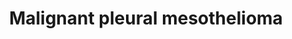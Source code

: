 ---
annotations:
- type: Pathway Ontology
  value: disease pathway
- type: Disease Ontology
  value: malignant pleural mesothelioma
- type: Pathway Ontology
  value: altered autophagy pathway
- type: Cell Type Ontology
  value: mesothelial cell
- type: Cell Type Ontology
  value: mesothelial cell of pleura
authors:
- Ziska
- Marvin M2
- Eweitz
- Finterly
- Egonw
- L Dupuis
description: Mesothelioma
last-edited: 2021-11-29
organisms:
- Homo sapiens
redirect_from:
- /index.php/Pathway:WP5087
- /instance/WP5087
schema-jsonld:
- '@context': https://schema.org/
  '@id': https://wikipathways.github.io/pathways/WP5087.html
  '@type': Dataset
  creator:
    '@type': Organization
    name: WikiPathways
  description: Mesothelioma
  keywords:
  - ''
  - MAD1
  - PAK2
  - SLC2A1
  - MMP9
  - FRAT1
  - CTBP1
  - PDGF
  - ERK1
  - CDH9
  - ANGPT4
  - COL4A4
  - ITGA2
  - CD47
  - KREMEN1
  - LAMC1
  - SELE
  - CSF1R
  - PDGFD
  - PDGFB
  - LAMB2
  - FGF23
  - KDR
  - IGF2
  - SETDB1
  - '26S Proteasome '
  - PDGFA
  - CSF1
  - SPARC
  - P21
  - FGF9
  - MAP3K11
  - SLC3A2
  - FLT4
  - NGFR
  - MAP2K1
  - INSR
  - CD44
  - PDGFRA
  - PAK5
  - ANGPT2
  - MDM2
  - CDH5
  - LGALS9
  - glucose
  - NLRP3
  - WWTR1
  - NDRG1
  - KIF23
  - CDH10
  - LIMD1
  - SERPINF1
  - MAP2K7
  - prostaglandin E2
  - CSF3
  - FZD5
  - MAP3K6
  - CDH6
  - FZD8
  - SOX17
  - PDGFRB
  - BCLXL
  - FGF18
  - LRP5
  - FGF12
  - EFNA5
  - c-fos
  - YAP
  - RNF2
  - FLT1
  - ITGA1
  - JAK
  - CREB1
  - MAP3K3
  - RPS6KB1
  - TEL2
  - YY1
  - LRP6
  - CTHRC1
  - Gluconeogenesis
  - SFRP5
  - FZD1
  - BAP1
  - ITPR3
  - RPS6KA1
  - NF-KB
  - FZD4
  - FGF20
  - UHRF1
  - Kynurenine
  - response
  - RING1
  - Apoptosis
  - LAMA4
  - EFNA2
  - MAP4K3
  - MKNK2
  - PD-L1
  - TNNT1
  - MCL1
  - MKNK1
  - ERK2
  - ACTC1
  - MMP14
  - DR5
  - SRC
  - CDH16
  - ROR2
  - WNT3
  - TTI1
  - FGF7
  - PRKAB2
  - MAP2K4
  - CIT
  - MAD2L1
  - MAPK10
  - 'protein '
  - TCA cycle
  - COL4A2
  - CSNK1E
  - Wnt signaling
  - VEGFC
  - Angiogenesis
  - MAPK14
  - Cell cycle
  - HCFC1
  - FGFR1
  - MET
  - LAMA3
  - FZD10
  - AKT2
  - ROS
  - ADAMTS1
  - CTNNA3
  - NGF
  - OGT
  - ACTG1
  - COL4A3
  - RNS
  - let-7
  - MAP3K4
  - MCU
  - IL6
  - p16INK4A
  - BARD1
  - VEGF
  - BMI1
  - DVL1
  - PUMA
  - ITGAV
  - LAMC2
  - AKT1
  - WNT7A
  - SAV1
  - HMGB1
  - HIF1A
  - FZD3
  - CDKN1A
  - BRCA1
  - RASSF3
  - ASXL1
  - KDM6A
  - CDH19
  - JAK/STAT pathway
  - CCND2
  - RASSF5
  - NOTUM
  - STK3
  - DDIT3
  - WNT3A
  - CDK7
  - MOB1A
  - IL34
  - CXCL1
  - FLT3LG
  - VGLL4
  - BCL2
  - Ca2+
  - ACTB
  - FAK
  - SFRP4
  - EZH2
  - MOB1B
  - GSK3B
  - CDH24
  - CHD8
  - EPHA2
  - MYC
  - FGF19
  - EIF4
  - MLST8
  - MAP2K6
  - TERT
  - MMP2
  - TEAD3
  - DKK1
  - RAF
  - TEAD1
  - PTEN
  - CDH17
  - PIK3CB
  - PRKAA1
  - PLAU
  - SETD5
  - VEGFB
  - MAP2K3
  - MEF2D
  - 4E-BP
  - EIF4B
  - CXCL12
  - LIN28B
  - CDH4
  - MST1
  - MAP4K2
  - CTNNA2
  - AXIN1
  - SHC
  - PRKAG1
  - NTF3
  - p14ARF
  - KMT2C
  - PRKAG2
  - SFRP2
  - SUZ12
  - PAK4
  - FGF17
  - Degradation
  - TP53
  - MAP3K1
  - IGF1
  - ITGA6
  - MMP3
  - AKT3
  - SP1
  - IL-1B
  - FGF2
  - MAPK signaling pathway
  - WNT5B
  - GRB2
  - c-jun
  - Histone modifications
  - CDH2
  - ULK1
  - FGFR4
  - FGF1
  - COL4A6
  - PIK3CA
  - KIBRA
  - RYK
  - CXXC4
  - CSNK2A2
  - BAX
  - CDH8
  - LAMA5
  - MAPK9
  - MEK5
  - CDH7
  - ATG13
  - GDP
  - PAK1
  - WNT2B
  - CCL4
  - FZD2
  - RPS6KB2
  - CTBP2
  - PAK3
  - PODXL
  - EGFR
  - BTRC
  - EFNA1
  - WNT4
  - PI3K-Akt signaling pathway
  - CSNK1A1L
  - Autophagy
  - APC
  - WNT5A
  - CDH1
  - CUL1
  - LAMA2
  - DVL3
  - SOS
  - CCL5
  - GTP
  - TCF7
  - VEGFD
  - Cell migration
  - ITGB3
  - fra-1
  - RASSF2
  - TEK
  - CTNNB1
  - HMGN1
  - SLC7A5
  - NF2
  - WNT1
  - RASSF4
  - Pro IL-1B
  - TRAF2
  - MDM4
  - FGF6
  - PRSS23
  - MAP3K5
  - FN1
  - FGF13
  - RASSF6
  - PDGFC
  - LAMB3
  - CDKN2A
  - ATM
  - ITGB2
  - CDH20
  - AJUBA
  - Cyclin D
  - MAP3K10
  - CDH22
  - FRAT2
  - PORCN
  - MAP3K2
  - NTF4
  - FGF5
  - LATS1
  - TEAD2
  - FZD6
  - FGF4
  - PGF
  - TGFB1
  - WNT11
  - MAX
  - ITGA3
  - PPARGC1A
  - CDH11
  - WNT10A
  - CXCL5
  - ROR1
  - RPS6
  - BAG2
  - Tryptophan
  - CCND3
  - RAS
  - EFNA3
  - DSC3
  - FIP200
  - KITLG
  - EED
  - HGF
  - ATF3
  - WNT6
  - PIP3
  - CDH18
  - PIP2
  - ITGB1
  - ULK2
  - VEGFA
  - FGF21
  - CSNK2A3
  - PHC1
  - CCND1
  - FOXM1
  - MAP4K4
  - RPS6KA5
  - HBEGF
  - FOSL1
  - FOXO1
  - CSNK1A1
  - PAK6
  - COL4A5
  - CNNE1
  - CSNK2A1
  - RASSF7
  - EGF
  - CDH3
  - NTRK1
  - FGF10
  - FZD9
  - ITGA4
  - AREG
  - IL10
  - IGF1R
  - RAGE
  - FLT3
  - DKK4
  - RPTOR
  - CTNNA1
  - ACTG2
  - RASSF1
  - AP2
  - PIGF
  - ACTA2
  - NTRK2
  - STAT1
  - TSC2
  - MDK
  - ERK5
  - MAP3K9
  - GABPA
  - LEF1
  - DKK2
  - TCF7L1
  - Arginine
  - CTGF
  - FGF3
  - TGFA
  - MAP4K1
  - FGF22
  - ACTA1
  - PIK3CD
  - WIF1
  - ELK1
  - AMOT
  - WNT2
  - TCF7L2
  - BDNF
  - LAMC3
  - ANGPT1
  - 'Unfolded '
  - FGF14
  - CCL2
  - IDO1
  - FZD7
  - EFNA4
  - ATF2
  - SENP2
  - BECLIN1
  - PLCB4
  - PDK1
  - E2F1
  - ITGB4
  - DVL2
  - WNT7B
  - CDH15
  - TEAD4
  - CSF2
  - KIT
  - TSC1
  - DEPTOR
  - MAPKAPK2
  - PRAS40
  - CSNK2B
  - PIK3CG
  - RPS6KA3
  - FGFR3
  - RBBP4
  - TNIK
  - 14-3-3
  - CDK4
  - LATS2
  - RHEB
  - STK38L
  - PRB1
  - STAT
  - MTOR
  - FGFR2
  - SETD2
  - WNT16
  - DNA repair
  - LAMA1
  - INS
  - CDH12
  - CDK2
  - CYCS
  - CER1
  - SFRP1
  - PRKAB1
  - MAP2K2
  - CASPASE-1
  - BAK
  - MAPK8
  - LAMB1
  - CDH13
  - PRKAA2
  - COL4A1
  - FGF11
  - BTC
  - PRKAG3
  - MINK1
  - SOST
  - WNT10B
  - JUN
  - CXCL10
  - FGF8
  license: CC0
  name: Malignant pleural mesothelioma
seo: CreativeWork
title: Malignant pleural mesothelioma
wpid: WP5087
---
